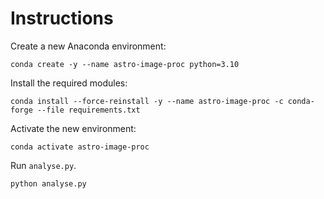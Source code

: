# Instructions

Create a new Anaconda environment:

```console
conda create -y --name astro-image-proc python=3.10
```

Install the required modules:

```console
conda install --force-reinstall -y --name astro-image-proc -c conda-forge --file requirements.txt
```

Activate the new environment:

```console
conda activate astro-image-proc
```

Run `analyse.py`.

```console
python analyse.py
```